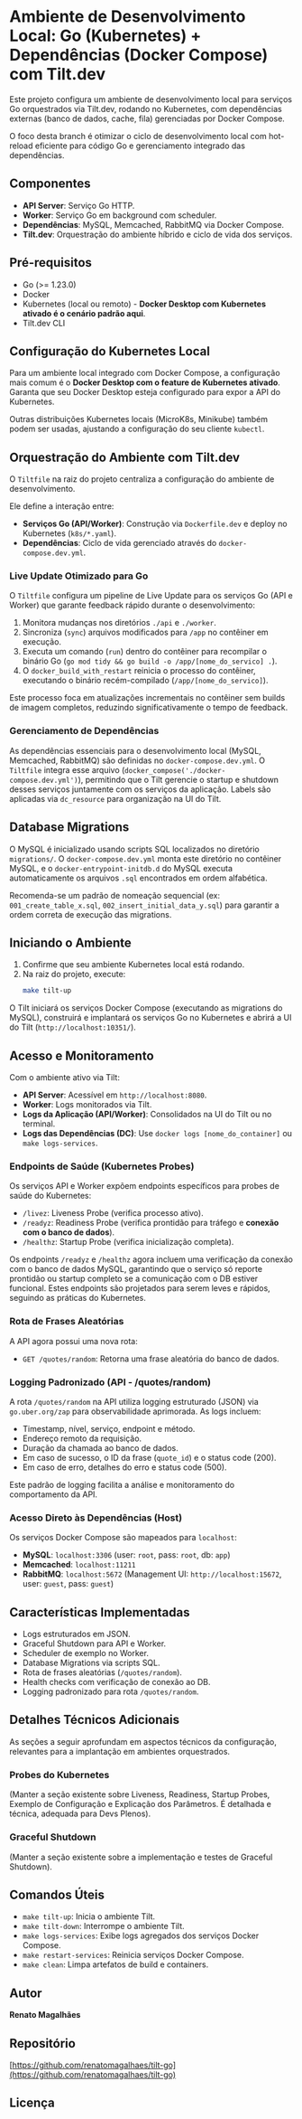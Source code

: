 # Ambiente de Desenvolvimento Local: Go (Kubernetes) + Dependências (Docker Compose) com Tilt.dev

Este projeto configura um ambiente de desenvolvimento local para serviços Go orquestrados via Tilt.dev, rodando no Kubernetes, com dependências externas (banco de dados, cache, fila) gerenciadas por Docker Compose.

O foco desta branch é otimizar o ciclo de desenvolvimento local com hot-reload eficiente para código Go e gerenciamento integrado das dependências.

## Componentes

*   **API Server**: Serviço Go HTTP.
*   **Worker**: Serviço Go em background com scheduler.
*   **Dependências**: MySQL, Memcached, RabbitMQ via Docker Compose.
*   **Tilt.dev**: Orquestração do ambiente híbrido e ciclo de vida dos serviços.

## Pré-requisitos

*   Go (>= 1.23.0)
*   Docker
*   Kubernetes (local ou remoto) - **Docker Desktop com Kubernetes ativado é o cenário padrão aqui**.
*   Tilt.dev CLI

## Configuração do Kubernetes Local

Para um ambiente local integrado com Docker Compose, a configuração mais comum é o **Docker Desktop com o feature de Kubernetes ativado**. Garanta que seu Docker Desktop esteja configurado para expor a API do Kubernetes.

Outras distribuições Kubernetes locais (MicroK8s, Minikube) também podem ser usadas, ajustando a configuração do seu cliente `kubectl`.

## Orquestração do Ambiente com Tilt.dev

O `Tiltfile` na raiz do projeto centraliza a configuração do ambiente de desenvolvimento.

Ele define a interação entre:

*   **Serviços Go (API/Worker)**: Construção via `Dockerfile.dev` e deploy no Kubernetes (`k8s/*.yaml`).
*   **Dependências**: Ciclo de vida gerenciado através do `docker-compose.dev.yml`.

### Live Update Otimizado para Go

O `Tiltfile` configura um pipeline de Live Update para os serviços Go (API e Worker) que garante feedback rápido durante o desenvolvimento:

1.  Monitora mudanças nos diretórios `./api` e `./worker`.
2.  Sincroniza (`sync`) arquivos modificados para `/app` no contêiner em execução.
3.  Executa um comando (`run`) dentro do contêiner para recompilar o binário Go (`go mod tidy && go build -o /app/[nome_do_servico] .`).
4.  O `docker_build_with_restart` reinicia o processo do contêiner, executando o binário recém-compilado (`/app/[nome_do_servico]`).

Este processo foca em atualizações incrementais no contêiner sem builds de imagem completos, reduzindo significativamente o tempo de feedback.

### Gerenciamento de Dependências

As dependências essenciais para o desenvolvimento local (MySQL, Memcached, RabbitMQ) são definidas no `docker-compose.dev.yml`. O `Tiltfile` integra esse arquivo (`docker_compose('./docker-compose.dev.yml')`), permitindo que o Tilt gerencie o startup e shutdown desses serviços juntamente com os serviços da aplicação. Labels são aplicadas via `dc_resource` para organização na UI do Tilt.

## Database Migrations

O MySQL é inicializado usando scripts SQL localizados no diretório `migrations/`. O `docker-compose.dev.yml` monta este diretório no contêiner MySQL, e o `docker-entrypoint-initdb.d` do MySQL executa automaticamente os arquivos `.sql` encontrados em ordem alfabética.

Recomenda-se um padrão de nomeação sequencial (ex: `001_create_table_x.sql`, `002_insert_initial_data_y.sql`) para garantir a ordem correta de execução das migrations.

## Iniciando o Ambiente

1.  Confirme que seu ambiente Kubernetes local está rodando.
2.  Na raiz do projeto, execute:
    ```bash
    make tilt-up
    ```

O Tilt iniciará os serviços Docker Compose (executando as migrations do MySQL), construirá e implantará os serviços Go no Kubernetes e abrirá a UI do Tilt (`http://localhost:10351/`).

## Acesso e Monitoramento

Com o ambiente ativo via Tilt:

*   **API Server**: Acessível em `http://localhost:8080`.
*   **Worker**: Logs monitorados via Tilt.
*   **Logs da Aplicação (API/Worker)**: Consolidados na UI do Tilt ou no terminal.
*   **Logs das Dependências (DC)**: Use `docker logs [nome_do_container]` ou `make logs-services`.

### Endpoints de Saúde (Kubernetes Probes)

Os serviços API e Worker expõem endpoints específicos para probes de saúde do Kubernetes:

*   `/livez`: Liveness Probe (verifica processo ativo).
*   `/readyz`: Readiness Probe (verifica prontidão para tráfego e **conexão com o banco de dados**).
*   `/healthz`: Startup Probe (verifica inicialização completa).

Os endpoints `/readyz` e `/healthz` agora incluem uma verificação da conexão com o banco de dados MySQL, garantindo que o serviço só reporte prontidão ou startup completo se a comunicação com o DB estiver funcional. Estes endpoints são projetados para serem leves e rápidos, seguindo as práticas do Kubernetes.

### Rota de Frases Aleatórias

A API agora possui uma nova rota:

*   `GET /quotes/random`: Retorna uma frase aleatória do banco de dados.

### Logging Padronizado (API - /quotes/random)

A rota `/quotes/random` na API utiliza logging estruturado (JSON) via `go.uber.org/zap` para observabilidade aprimorada. As logs incluem:

*   Timestamp, nível, serviço, endpoint e método.
*   Endereço remoto da requisição.
*   Duração da chamada ao banco de dados.
*   Em caso de sucesso, o ID da frase (`quote_id`) e o status code (200).
*   Em caso de erro, detalhes do erro e status code (500).

Este padrão de logging facilita a análise e monitoramento do comportamento da API.

### Acesso Direto às Dependências (Host)

Os serviços Docker Compose são mapeados para `localhost`:

*   **MySQL**: `localhost:3306` (user: `root`, pass: `root`, db: `app`)
*   **Memcached**: `localhost:11211`
*   **RabbitMQ**: `localhost:5672` (Management UI: `http://localhost:15672`, user: `guest`, pass: `guest`)

## Características Implementadas

*   Logs estruturados em JSON.
*   Graceful Shutdown para API e Worker.
*   Scheduler de exemplo no Worker.
*   Database Migrations via scripts SQL.
*   Rota de frases aleatórias (`/quotes/random`).
*   Health checks com verificação de conexão ao DB.
*   Logging padronizado para rota `/quotes/random`.

## Detalhes Técnicos Adicionais

As seções a seguir aprofundam em aspectos técnicos da configuração, relevantes para a implantação em ambientes orquestrados.

### Probes do Kubernetes

(Manter a seção existente sobre Liveness, Readiness, Startup Probes, Exemplo de Configuração e Explicação dos Parâmetros. É detalhada e técnica, adequada para Devs Plenos).

### Graceful Shutdown

(Manter a seção existente sobre a implementação e testes de Graceful Shutdown).

## Comandos Úteis

*   `make tilt-up`: Inicia o ambiente Tilt.
*   `make tilt-down`: Interrompe o ambiente Tilt.
*   `make logs-services`: Exibe logs agregados dos serviços Docker Compose.
*   `make restart-services`: Reinicia serviços Docker Compose.
*   `make clean`: Limpa artefatos de build e containers.

## Autor

**Renato Magalhães**

## Repositório

[https://github.com/renatomagalhaes/tilt-go](https://github.com/renatomagalhaes/tilt-go)

## Licença